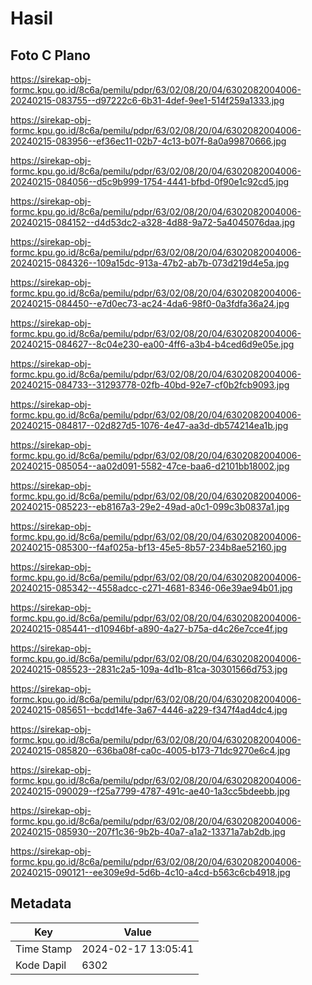 # Hasil

## Foto C Plano

https://sirekap-obj-formc.kpu.go.id/8c6a/pemilu/pdpr/63/02/08/20/04/6302082004006-20240215-083755--d97222c6-6b31-4def-9ee1-514f259a1333.jpg

https://sirekap-obj-formc.kpu.go.id/8c6a/pemilu/pdpr/63/02/08/20/04/6302082004006-20240215-083956--ef36ec11-02b7-4c13-b07f-8a0a99870666.jpg

https://sirekap-obj-formc.kpu.go.id/8c6a/pemilu/pdpr/63/02/08/20/04/6302082004006-20240215-084056--d5c9b999-1754-4441-bfbd-0f90e1c92cd5.jpg

https://sirekap-obj-formc.kpu.go.id/8c6a/pemilu/pdpr/63/02/08/20/04/6302082004006-20240215-084152--d4d53dc2-a328-4d88-9a72-5a4045076daa.jpg

https://sirekap-obj-formc.kpu.go.id/8c6a/pemilu/pdpr/63/02/08/20/04/6302082004006-20240215-084326--109a15dc-913a-47b2-ab7b-073d219d4e5a.jpg

https://sirekap-obj-formc.kpu.go.id/8c6a/pemilu/pdpr/63/02/08/20/04/6302082004006-20240215-084450--e7d0ec73-ac24-4da6-98f0-0a3fdfa36a24.jpg

https://sirekap-obj-formc.kpu.go.id/8c6a/pemilu/pdpr/63/02/08/20/04/6302082004006-20240215-084627--8c04e230-ea00-4ff6-a3b4-b4ced6d9e05e.jpg

https://sirekap-obj-formc.kpu.go.id/8c6a/pemilu/pdpr/63/02/08/20/04/6302082004006-20240215-084733--31293778-02fb-40bd-92e7-cf0b2fcb9093.jpg

https://sirekap-obj-formc.kpu.go.id/8c6a/pemilu/pdpr/63/02/08/20/04/6302082004006-20240215-084817--02d827d5-1076-4e47-aa3d-db574214ea1b.jpg

https://sirekap-obj-formc.kpu.go.id/8c6a/pemilu/pdpr/63/02/08/20/04/6302082004006-20240215-085054--aa02d091-5582-47ce-baa6-d2101bb18002.jpg

https://sirekap-obj-formc.kpu.go.id/8c6a/pemilu/pdpr/63/02/08/20/04/6302082004006-20240215-085223--eb8167a3-29e2-49ad-a0c1-099c3b0837a1.jpg

https://sirekap-obj-formc.kpu.go.id/8c6a/pemilu/pdpr/63/02/08/20/04/6302082004006-20240215-085300--f4af025a-bf13-45e5-8b57-234b8ae52160.jpg

https://sirekap-obj-formc.kpu.go.id/8c6a/pemilu/pdpr/63/02/08/20/04/6302082004006-20240215-085342--4558adcc-c271-4681-8346-06e39ae94b01.jpg

https://sirekap-obj-formc.kpu.go.id/8c6a/pemilu/pdpr/63/02/08/20/04/6302082004006-20240215-085441--d10946bf-a890-4a27-b75a-d4c26e7cce4f.jpg

https://sirekap-obj-formc.kpu.go.id/8c6a/pemilu/pdpr/63/02/08/20/04/6302082004006-20240215-085523--2831c2a5-109a-4d1b-81ca-30301566d753.jpg

https://sirekap-obj-formc.kpu.go.id/8c6a/pemilu/pdpr/63/02/08/20/04/6302082004006-20240215-085651--bcdd14fe-3a67-4446-a229-f347f4ad4dc4.jpg

https://sirekap-obj-formc.kpu.go.id/8c6a/pemilu/pdpr/63/02/08/20/04/6302082004006-20240215-085820--636ba08f-ca0c-4005-b173-71dc9270e6c4.jpg

https://sirekap-obj-formc.kpu.go.id/8c6a/pemilu/pdpr/63/02/08/20/04/6302082004006-20240215-090029--f25a7799-4787-491c-ae40-1a3cc5bdeebb.jpg

https://sirekap-obj-formc.kpu.go.id/8c6a/pemilu/pdpr/63/02/08/20/04/6302082004006-20240215-085930--207f1c36-9b2b-40a7-a1a2-13371a7ab2db.jpg

https://sirekap-obj-formc.kpu.go.id/8c6a/pemilu/pdpr/63/02/08/20/04/6302082004006-20240215-090121--ee309e9d-5d6b-4c10-a4cd-b563c6cb4918.jpg


## Metadata

| Key        | Value               |
| ---------- | ------------------- |
| Time Stamp | 2024-02-17 13:05:41 |
| Kode Dapil | 6302                |



